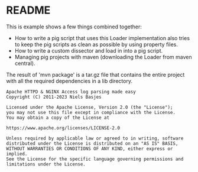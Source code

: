README
====
This is example shows a few things combined together:

- How to write a pig script that uses this Loader implementation also tries to keep the pig scripts as clean as possible by using property files.
- How to write a custom dissector and load in into a pig script.
- Managing pig projects with maven (downloading the Loader from maven central).

The result of 'mvn package' is a tar.gz file that contains the entire project with all the required
dependencies in a lib directory.

    Apache HTTPD & NGINX Access log parsing made easy
    Copyright (C) 2011-2023 Niels Basjes

    Licensed under the Apache License, Version 2.0 (the "License");
    you may not use this file except in compliance with the License.
    You may obtain a copy of the License at

    https://www.apache.org/licenses/LICENSE-2.0

    Unless required by applicable law or agreed to in writing, software
    distributed under the License is distributed on an "AS IS" BASIS,
    WITHOUT WARRANTIES OR CONDITIONS OF ANY KIND, either express or implied.
    See the License for the specific language governing permissions and
    limitations under the License.
